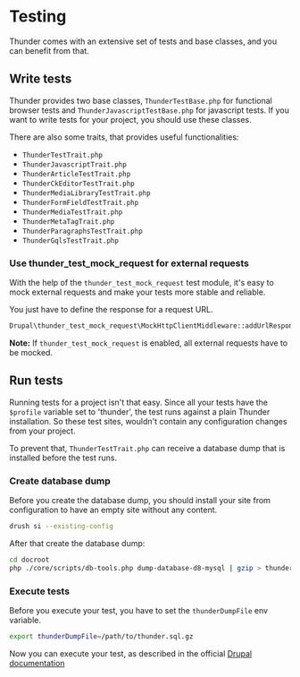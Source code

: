 # Testing

Thunder comes with an extensive set of tests and base classes, and you can benefit from that.

## Write tests

Thunder provides two base classes, `ThunderTestBase.php` for functional browser tests and
`ThunderJavascriptTestBase.php` for javascript tests. If you want to write tests for your project, you should use these
classes.

There are also some traits, that provides useful functionalities:

- `ThunderTestTrait.php`
- `ThunderJavascriptTrait.php`
- `ThunderArticleTestTrait.php`
- `ThunderCkEditorTestTrait.php`
- `ThunderMediaLibraryTestTrait.php`
- `ThunderFormFieldTestTrait.php`
- `ThunderMediaTestTrait.php`
- `ThunderMetaTagTrait.php`
- `ThunderParagraphsTestTrait.php`
- `ThunderGqlsTestTrait.php`

### Use thunder_test_mock_request for external requests

With the help of the `thunder_test_mock_request` test module, it's easy to mock external requests and make your tests
more stable and reliable.

You just have to define the response for a request URL.

<!-- markdownlint-disable MD013 -->

```php
Drupal\thunder_test_mock_request\MockHttpClientMiddleware::addUrlResponse('https://oembed.com/providers.json', '/path/to/myresponse.json', ['Content-Type' => 'application/json']);
```

<!-- markdownlint-enable MD013 -->

**Note:** If `thunder_test_mock_request` is enabled, all external requests have to be mocked.

## Run tests

Running tests for a project isn't that easy. Since all your tests have the `$profile` variable set to 'thunder', the
test runs against a plain Thunder installation. So these test sites, wouldn't contain any configuration changes from
your project.

To prevent that, `ThunderTestTrait.php` can receive a database dump that is installed before the test
runs.

### Create database dump

Before you create the database dump, you should install your site from configuration to have an empty site without any
content.

```bash
drush si --existing-config
```

After that create the database dump:

```bash
cd docroot
php ./core/scripts/db-tools.php dump-database-d8-mysql | gzip > thunder.sql.gz
```

### Execute tests

Before you execute your test, you have to set the `thunderDumpFile` env variable.

```bash
export thunderDumpFile=/path/to/thunder.sql.gz
```

Now you can execute your test, as described in the
official [Drupal documentation](https://www.drupal.org/docs/automated-testing/phpunit-in-drupal)

